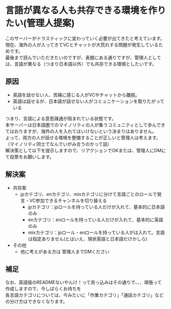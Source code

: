 # 言語が異なる人も共存できる環境を作りたい(管理人提案)

このサーバーがドラスティックに変わっていく必要が出てきたと考えています。  
現在、海外の人が入ってきてVCとチャットが大荒れする問題が発生しているためです。  
最後まで読んでいただきたいのですが、表題にある通りですが、管理人としては、言語が異なる（つまり日本語以外）でも共存できる環境としたいです。

## 原因

- 英語を話せない人、苦痛に感じる人がVCやチャットから離脱。
- 英語は話せるが、日本語が話せない人がコミュニケーションを取りたがっている

つまり、言語による意思疎通が阻まれている状態です。  
本サーバーは日本語圏でのマイノリティの人が集うコミュニティとして歩んできてはおりますが、海外の人を入れてはいけないという決まりはありません。  
よって、両方の人が話せる環境を整備することが正しいと管理人は考えます。（マイノリティ同士でなんでいがみ合うのかって話）  
解決策として以下を提示しますので、リアクションでOKまたは、管理人にDMにて投票をお願いします。  

## 解決案

- 共存案
  - jpカテゴリ、enカテゴリ、mixカテゴリに分けて言語ごとのロールで発言・VC参加できるチャンネルを切り替える
    - jpカテゴリ：jpロールを持っている人だけが入れて、基本的に日本語のみ
    - enカテゴリ：enロールを持っている人だけが入れて、基本的に英語のみ
    - mixカテゴリ：jpロール・enロールを持っている人がは入れて。言語は指定ありません(とはいえ、現状英語と日本語だけかしら)
- その他
  - 他に考えがある方は 管理人までDMください

## 補足

なお、英語版のREADMEないやんけ！って突っ込みはその通りで、、、頑張って作成しますので、今しばらくお待ちを  
各言語カテゴリについては、今みたいに「作業カテゴリ」「通話カテゴリ」などの分け方はできなくなります。
